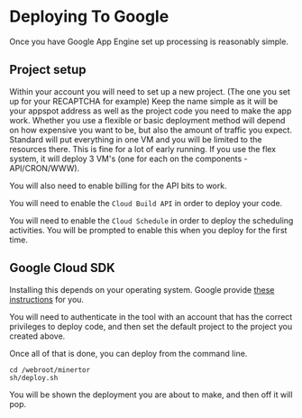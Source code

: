# Deploying To Google

Once you have Google App Engine set up processing is reasonably simple.

## Project setup

Within your account you will need to set up a new project. (The one you set up for your RECAPTCHA for example) Keep the name simple as it will be your appspot address as well as the project code you need to make the app work. Whether you use a flexible or basic deployment method will depend on how expensive you want to be, but also the amount of traffic you expect. Standard will put everything in one VM and you will be limited to the resources there. This is fine for a lot of early running. If you use the flex system, it will deploy 3 VM's (one for each on the components - API/CRON/WWW).

You will also need to enable billing for the API bits to work.

You will need to enable the `Cloud Build API` in order to deploy your code.

You will need to enable the `Cloud Schedule` in order to deploy the scheduling activities. You will be prompted to enable this when you deploy for the first time.

## Google Cloud SDK

Installing this depends on your operating system. Google provide [these instructions](https://cloud.google.com/sdk) for you.

You will need to authenticate in the tool with an account that has the correct privileges to deploy code, and then set the default project to the project you created above.

Once all of that is done, you can deploy from the command line.

```language-console
cd /webroot/minertor
sh/deploy.sh
```

You will be shown the deployment you are about to make, and then off it will pop.